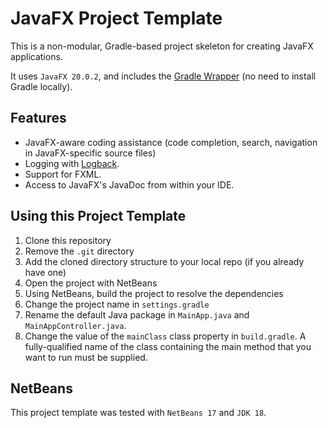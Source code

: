 # JavaFX Project Template

This is a non-modular, Gradle-based project skeleton for creating JavaFX applications.

It uses `JavaFX 20.0.2`, and includes the [Gradle Wrapper](https://docs.gradle.org/current/userguide/gradle_wrapper.html) (no need to install Gradle locally).

## Features

- JavaFX-aware coding assistance (code completion, search, navigation in JavaFX-specific source files)
- Logging with [Logback](https://logback.qos.ch/).
- Support for FXML.
- Access to JavaFX's JavaDoc from within your IDE.

## Using this Project Template

1. Clone this repository
2. Remove the `.git` directory 
3. Add the cloned directory structure to your local repo (if you already have one)
4. Open the project with NetBeans
5. Using NetBeans, build the project to resolve the dependencies
6. Change the project name in `settings.gradle`
7. Rename the default Java package in `MainApp.java` and `MainAppController.java`.
8. Change the value of the `mainClass` class property in `build.gradle`. A fully-qualified name of the class containing the main method that you want to run must be supplied.

## NetBeans

This project template was tested with `NetBeans 17` and `JDK 18`.
